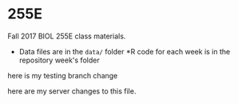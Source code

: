 # 255E

Fall 2017 BIOL 255E class materials. 

 * Data files are in the `data/` folder
 *R code for each week is in the repository week's folder


here is my testing branch change

here are my server changes to this file. 
